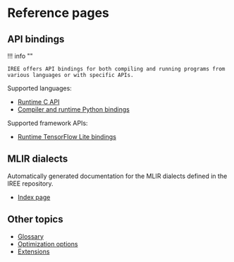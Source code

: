 # Reference pages

## API bindings

!!! info ""

    IREE offers API bindings for both compiling and running programs from
    various languages or with specific APIs.

Supported languages:

* [Runtime C API](./bindings/c-api.md)
* [Compiler and runtime Python bindings](./bindings/python.md)

Supported framework APIs:

* [Runtime TensorFlow Lite bindings](./bindings/tensorflow-lite.md)

## MLIR dialects

Automatically generated documentation for the MLIR dialects defined in the IREE
repository.

* [Index page](./mlir-dialects/index.md)

## Other topics

* [Glossary](./glossary.md)
* [Optimization options](./optimization-options.md)
* [Extensions](./extensions.md)
